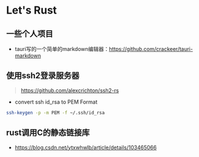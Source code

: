 # Let's Rust

## 一些个人项目

- tauri写的一个简单的markdown编辑器：https://github.com/crackeer/tauri-markdown


## 使用ssh2登录服务器
> https://github.com/alexcrichton/ssh2-rs

- convert ssh id_rsa to PEM Format

```sh
ssh-keygen -p -m PEM -f ~/.ssh/id_rsa
```    

## rust调用C的静态链接库
- https://blog.csdn.net/ytxwhwlb/article/details/103465066

